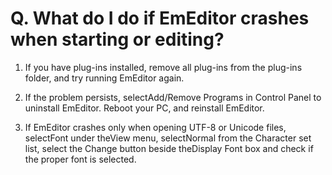 # Q. What do I do if EmEditor crashes when starting or editing?

1. If you have plug-ins installed, remove all plug-ins from the
plug-ins folder, and try running EmEditor again.
2. If the problem persists, selectAdd/Remove Programs in Control Panel to
uninstall EmEditor. Reboot your PC, and reinstall EmEditor.

3. If EmEditor crashes only when opening UTF-8 or Unicode files, selectFont
under theView menu, selectNormal from the Character set list, select the
Change button beside theDisplay Font box and check if the proper font is
selected.
